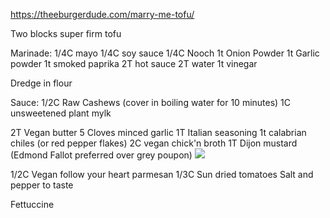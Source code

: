 https://theeburgerdude.com/marry-me-tofu/

Two blocks super firm tofu

Marinade: 
1/4C mayo
1/4C soy sauce
1/4C Nooch
1t Onion Powder
1t Garlic powder
1t smoked paprika
2T hot sauce
2T water
1t vinegar

Dredge in flour

Sauce:
1/2C Raw Cashews (cover in boiling water for 10 minutes)
1C unsweetened plant mylk

2T Vegan butter
5 Cloves minced garlic
1T Italian seasoning
1t calabrian chiles (or red pepper flakes)
2C vegan chick'n broth
1T Dijon mustard (Edmond Fallot preferred over grey poupon)
![](/images/Pasted%20image%2020250213105815.png)

1/2C Vegan follow your heart parmesan
1/3C Sun dried tomatoes
Salt and pepper to taste

Fettuccine
